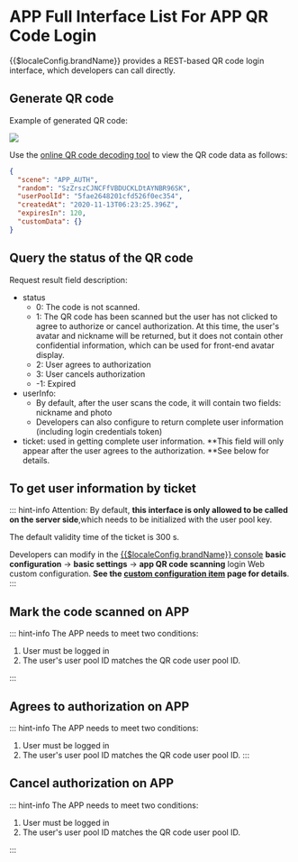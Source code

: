 # APP Full Interface List For APP QR Code Login

{{$localeConfig.brandName}} provides a REST-based QR code login interface, which developers can call directly.

## Generate QR code

<ApiMethodSpec method="post" host="https://core.approw.com" path="/api/v2/qrcode/gene" description="The interface will return the QR code ID (random) and the QR code link.">
<template slot="headers">
<ApiMethodParam name="x-approw-userpool-id" type="string" required description="User pool ID" />
</template>
<template slot="bodyParams">
<ApiMethodParam name="customeData" type="string" description="The custom data field will be written into the original data of the QR code.  " />
<ApiMethodParam name="scene" type="string" required description="Scene value. A constant, fill in APP_AUTH." />
</template>
<template slot="response">
<ApiMethodResponse>
<template slot="description">

Field definition:

-- random: The only sign of the QR code, which will be used to query the status of the QR code and the user confirmation authorization interface.
- url: QR code image address.
- expiresIn: The valid time of the QR code.

</template>

```json
{
  "code": 200,
  "data": {
    "random": "SzZrszCJNCFfVBDUCKLDtAYNBR96SK",
    "expiresIn": 120,
    "url": "https://files.approw.co/user-contentsqrcode/5fae2648201cfd526f0ec354/SzZrszCJNCFfVBDUCKLDtAYNBR96SK.png"
  }
}
```

</ApiMethodResponse>
</template>
</ApiMethodSpec>

Example of generated QR code:

![](https://files.approw.co/user-contentsqrcode/5fae2648201cfd526f0ec354/SzZrszCJNCFfVBDUCKLDtAYNBR96SK.png)

Use the [online QR code decoding tool](https://cli.im/deqr) to view the QR code data as follows:

```json
{
  "scene": "APP_AUTH",
  "random": "SzZrszCJNCFfVBDUCKLDtAYNBR96SK",
  "userPoolId": "5fae2648201cfd526f0ec354",
  "createdAt": "2020-11-13T06:23:25.396Z",
  "expiresIn": 120,
  "customData": {}
}
```

## Query the status of the QR code

<ApiMethodSpec method="get" host="https://core.approw.com" path="/api/v2/qrcode/check">
<template slot="queryParams">
<ApiMethodParam name="random" type="string" required description="QR code ID" />
</template>
<template slot="response">
<ApiMethodResponse>

```json
{
  "code": 200,
  "message": "Query the QR code status successfully！",
  "data": {
    "random": "SzZrszCJNCFfVBDUCKLDtAYNBR96SK",
    "userInfo": {},
    "status": 0,
    "ticket": null,
    "scannedUserId": null
  }
}
```

</ApiMethodResponse>
</template>
</ApiMethodSpec>

Request result field description:

- status
  - 0: The code is not scanned.
  - 1: The QR code has been scanned but the user has not clicked to agree to authorize or cancel authorization. At this time, the user's avatar and nickname will be returned, but it does not contain other confidential information, which can be used for front-end avatar display.
  - 2: User agrees to authorization
  - 3: User cancels authorization
  - -1: Expired
- userInfo:
  - By default, after the user scans the code, it will contain two fields: nickname and photo
  - Developers can also configure to return complete user information (including login credentials token)
- ticket: used in getting complete user information. **This field will only appear after the user agrees to the authorization. **See below for details.

## To get user information by ticket

<ApiMethodSpec method="post" host="https://core.approw.com" path="/api/v2/qrcode/userinfo">
<template slot="bodyParams">
<ApiMethodParam name="ticket" type="string" required description="Query the ticket returned by the QR code status interface" />
</template>
<template slot="response">
<ApiMethodResponse>

```json
{
  "code": 200,
  "message": "get user information success",
  "data": {
    "id": "5e05bbf2d51b3761d5c71070",
    "email": "983132@qq.com",
    "emailVerified": false,
    "oauth": "",
    "username": "983132@qq.com",
    "nickname": "",
    "company": "",
    "photo": "https://usercontents.approw.co/approw-avatar.png",
    "token": "eyJhbGciOiJIUzI1NiIsInR5cCI6IkpXVCJ9.eyJkYXRhIjp7ImVtYWlsIjoiOTgzMTMyQHFxLmNvbSIsImlxxxxxxxxx",
    "phone": "",
    "tokenExpiredAt": "2020-01-11T08:08:18.000Z",
    "loginsCount": 1,
    "lastIp": "::1",
    "signedUp": "2019-12-27T08:08:18.115Z",
    "blocked": false,
    "isDeleted": false
  }
}
```

</ApiMethodResponse>
</template>
</ApiMethodSpec>

::: hint-info
Attention: By default, **this interface is only allowed to be called on the server side**,which needs to be initialized with the user pool key.

The default validity time of the ticket is 300 s.

Developers can modify in the [{{$localeConfig.brandName}} console](https://console.approw.com/console/userpool) **basic configuration** -&gt; **basic settings** -&gt; **app QR code scanning** login Web custom configuration. **See the [custom configuration item](./customize-settings.md) page for details**.
:::

## Mark the code scanned on APP

<ApiMethodSpec method="post" host="https://core.approw.com" path="/api/v2/qrcode/scanned" description="APP has scanned code.After scannimng, the web client can get the nickname and avatar of the user.">
<template slot="headers">
<ApiMethodParam name="x-approw-userpool-id" type="string" required description="User pool ID" />
<ApiMethodParam name="Authorization" type="string" required description="User login credentials" />
</template>
<template slot="bodyParams">
<ApiMethodParam name="random" type="string" required description="QR code ID" />
</template>
<template slot="response">
<ApiMethodResponse>

```js
{
    code: 200,
    message: "QR code scanning confirmed successfully",
    data: {
        random: "", // Return as it was before
        status: 0,
        description: "xxxx",
    }
}
```

</ApiMethodResponse>
</template>
</ApiMethodSpec>

::: hint-info
The APP needs to meet two conditions:

1. User must be logged in
2. The user's user pool ID matches the QR code user pool ID.

:::

## Agrees to authorization on APP

<ApiMethodSpec method="post" host="https://core.approw.com" path="/api/v2/qrcode/confirm" description="The APP agrees to the authorization, and the scanned interface needs to be called before calling this interface.">
<template slot="headers">
<ApiMethodParam name="x-approw-userpool-id" type="string" required description="User pool ID" />
<ApiMethodParam name="Authorization" type="string" required description="User login credentials" />
</template>
<template slot="bodyParams">
<ApiMethodParam name="random" type="string" required description="QR code ID" />
</template>
<template slot="response">
<ApiMethodResponse>

```js
{
    code: 200,
    message: "Authorized login succeeded",
    data: {
        random: "", // Return as it was before
        status: 1,
        description: "xxxx",
    }
}
```

</ApiMethodResponse>
</template>
</ApiMethodSpec>

::: hint-info
The APP needs to meet two conditions:

1. User must be logged in
2. The user's user pool ID matches the QR code user pool ID.
   :::

## Cancel authorization on APP

<ApiMethodSpec method="post" host="https://core.approw.com" path="/api/v2/qrcode/cancel" description="To cancel authorization on the APP, you need to call the scanned interface before calling this interface.">
<template slot="headers">
<ApiMethodParam name="x-approw-userpool-id" type="string" required description="User pool ID" />
<ApiMethodParam name="Authorization" type="string" required description="User login credentials" />
</template>
<template slot="bodyParams">
<ApiMethodParam name="random" type="string" required description="QR code ID" />
</template>
<template slot="response">
<ApiMethodResponse>

```js
{
    code: 200,
    message: "Cancel authorization successfully",
    data: {
        random: "", // Return as it was before
        status: -1,
        description: "xxxx",
    }
}
```

</ApiMethodResponse>
</template>
</ApiMethodSpec>

::: hint-info
The APP needs to meet two conditions:

1. User must be logged in
2. The user's user pool ID matches the QR code user pool ID.

:::

